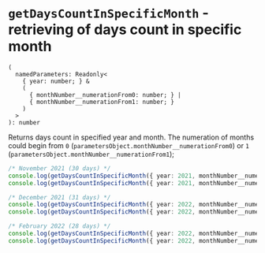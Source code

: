 # `getDaysCountInSpecificMonth` - retrieving of days count in specific month

```
(
  namedParameters: Readonly<
    { year: number; } &
    (
      { monthNumber__numerationFrom0: number; } |
      { monthNumber__numerationFrom1: number; }
    )
  >
): number
```

Returns days count in specified year and month.
The numeration of months could begin from `0` (`parametersObject.monthNumber__numerationFrom0`) or `1`
  (`parametersObject.monthNumber__numerationFrom1`);

```typescript
/* November 2021 (30 days) */
console.log(getDaysCountInSpecificMonth({ year: 2021, monthNumber__numerationFrom1: 11 }));   // -> 30
console.log(getDaysCountInSpecificMonth({ year: 2021, monthNumber__numerationFrom0: 10 }));   // -> 30

/* December 2021 (31 days) */
console.log(getDaysCountInSpecificMonth({ year: 2022, monthNumber__numerationFrom1: 12 }));   // -> 31
console.log(getDaysCountInSpecificMonth({ year: 2022, monthNumber__numerationFrom0: 11 }));   // -> 31

/* February 2022 (28 days) */
console.log(getDaysCountInSpecificMonth({ year: 2022, monthNumber__numerationFrom1: 2 }));    // -> 28
console.log(getDaysCountInSpecificMonth({ year: 2022, monthNumber__numerationFrom0: 1 }));    // -> 28
```
